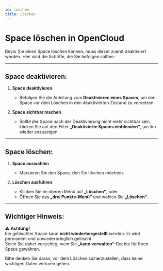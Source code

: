```yaml
---
id: löschen
title: Löschen
---
```

# Space löschen in OpenCloud

Bevor Sie einen Space löschen können, muss dieser zuerst deaktiviert werden. Hier sind die Schritte, die Sie befolgen sollten:

---

## Space deaktivieren:

1. **Space deaktivieren**  
   - Befolgen Sie die Anleitung zum **Deaktivieren eines Spaces**, um den Space vor dem Löschen in den deaktivierten Zustand zu versetzen.

2. **Space sichtbar machen**  
   - Sollte der Space nach der Deaktivierung nicht mehr sichtbar sein, klicken Sie auf den Filter **„Deaktivierte Spaces einblenden“**, um ihn wieder anzuzeigen.

---

## Space löschen:

1. **Space auswählen**  
   - Markieren Sie den Space, den Sie löschen möchten.

2. **Löschen ausführen**  
   - Klicken Sie im oberen Menü auf **„Löschen“**, oder  
   - Öffnen Sie das **„drei Punkte-Menü“** und wählen Sie **„Löschen“**.

---

## Wichtiger Hinweis:

⚠️ **Achtung!**  
Ein gelöschter Space kann **nicht wiederhergestellt** werden. Er wird permanent und unwiederbringlich gelöscht.  
Seien Sie daher vorsichtig, wem Sie **„kann verwalten“**-Rechte für Ihren Space gewähren.

Bitte denken Sie daran, vor dem Löschen sicherzustellen, dass keine wichtigen Daten verloren gehen.
